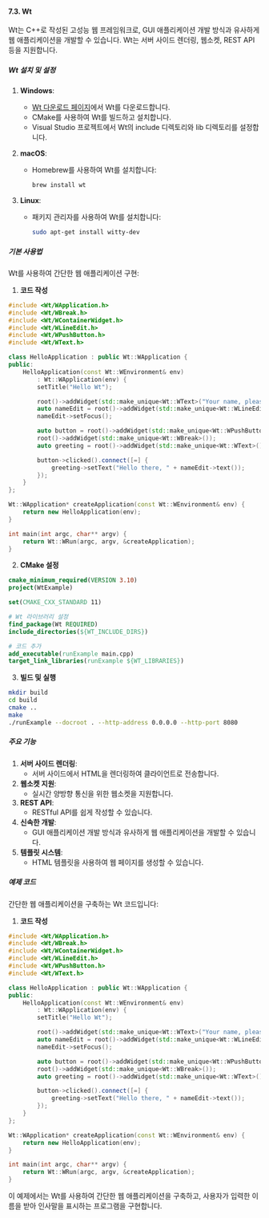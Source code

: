 #### 7.3. Wt

Wt는 C++로 작성된 고성능 웹 프레임워크로, GUI 애플리케이션 개발 방식과 유사하게 웹 애플리케이션을 개발할 수 있습니다. Wt는 서버 사이드 렌더링, 웹소켓, REST API 등을 지원합니다.

##### Wt 설치 및 설정

1. **Windows**:
   - [Wt 다운로드 페이지](https://www.webtoolkit.eu/wt/download)에서 Wt를 다운로드합니다.
   - CMake를 사용하여 Wt를 빌드하고 설치합니다.
   - Visual Studio 프로젝트에서 Wt의 include 디렉토리와 lib 디렉토리를 설정합니다.

2. **macOS**:
   - Homebrew를 사용하여 Wt를 설치합니다:
     ```bash
     brew install wt
     ```

3. **Linux**:
   - 패키지 관리자를 사용하여 Wt를 설치합니다:
     ```bash
     sudo apt-get install witty-dev
     ```

##### 기본 사용법

Wt를 사용하여 간단한 웹 애플리케이션 구현:

1. **코드 작성**

```cpp
#include <Wt/WApplication.h>
#include <Wt/WBreak.h>
#include <Wt/WContainerWidget.h>
#include <Wt/WLineEdit.h>
#include <Wt/WPushButton.h>
#include <Wt/WText.h>

class HelloApplication : public Wt::WApplication {
public:
    HelloApplication(const Wt::WEnvironment& env)
        : Wt::WApplication(env) {
        setTitle("Hello Wt");

        root()->addWidget(std::make_unique<Wt::WText>("Your name, please? "));
        auto nameEdit = root()->addWidget(std::make_unique<Wt::WLineEdit>());
        nameEdit->setFocus();

        auto button = root()->addWidget(std::make_unique<Wt::WPushButton>("Greet me."));
        root()->addWidget(std::make_unique<Wt::WBreak>());
        auto greeting = root()->addWidget(std::make_unique<Wt::WText>());

        button->clicked().connect([=] {
            greeting->setText("Hello there, " + nameEdit->text());
        });
    }
};

Wt::WApplication* createApplication(const Wt::WEnvironment& env) {
    return new HelloApplication(env);
}

int main(int argc, char** argv) {
    return Wt::WRun(argc, argv, &createApplication);
}
```

2. **CMake 설정**

```cmake
cmake_minimum_required(VERSION 3.10)
project(WtExample)

set(CMAKE_CXX_STANDARD 11)

# Wt 라이브러리 설정
find_package(Wt REQUIRED)
include_directories(${WT_INCLUDE_DIRS})

# 코드 추가
add_executable(runExample main.cpp)
target_link_libraries(runExample ${WT_LIBRARIES})
```

3. **빌드 및 실행**

```bash
mkdir build
cd build
cmake ..
make
./runExample --docroot . --http-address 0.0.0.0 --http-port 8080
```

##### 주요 기능

1. **서버 사이드 렌더링**:
   - 서버 사이드에서 HTML을 렌더링하여 클라이언트로 전송합니다.
2. **웹소켓 지원**:
   - 실시간 양방향 통신을 위한 웹소켓을 지원합니다.
3. **REST API**:
   - RESTful API를 쉽게 작성할 수 있습니다.
4. **신속한 개발**:
   - GUI 애플리케이션 개발 방식과 유사하게 웹 애플리케이션을 개발할 수 있습니다.
5. **템플릿 시스템**:
   - HTML 템플릿을 사용하여 웹 페이지를 생성할 수 있습니다.

##### 예제 코드

간단한 웹 애플리케이션을 구축하는 Wt 코드입니다:

1. **코드 작성**

```cpp
#include <Wt/WApplication.h>
#include <Wt/WBreak.h>
#include <Wt/WContainerWidget.h>
#include <Wt/WLineEdit.h>
#include <Wt/WPushButton.h>
#include <Wt/WText.h>

class HelloApplication : public Wt::WApplication {
public:
    HelloApplication(const Wt::WEnvironment& env)
        : Wt::WApplication(env) {
        setTitle("Hello Wt");

        root()->addWidget(std::make_unique<Wt::WText>("Your name, please? "));
        auto nameEdit = root()->addWidget(std::make_unique<Wt::WLineEdit>());
        nameEdit->setFocus();

        auto button = root()->addWidget(std::make_unique<Wt::WPushButton>("Greet me."));
        root()->addWidget(std::make_unique<Wt::WBreak>());
        auto greeting = root()->addWidget(std::make_unique<Wt::WText>());

        button->clicked().connect([=] {
            greeting->setText("Hello there, " + nameEdit->text());
        });
    }
};

Wt::WApplication* createApplication(const Wt::WEnvironment& env) {
    return new HelloApplication(env);
}

int main(int argc, char** argv) {
    return Wt::WRun(argc, argv, &createApplication);
}
```

이 예제에서는 Wt를 사용하여 간단한 웹 애플리케이션을 구축하고, 사용자가 입력한 이름을 받아 인사말을 표시하는 프로그램을 구현합니다.

